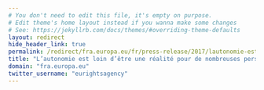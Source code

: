 ```yaml
---
# You don't need to edit this file, it's empty on purpose.
# Edit theme's home layout instead if you wanna make some changes
# See: https://jekyllrb.com/docs/themes/#overriding-theme-defaults
layout: redirect
hide_header_link: true
permalink: /redirect/fra.europa.eu/fr/press-release/2017/lautonomie-est-loin-detre-une-realite-pour-de-nombreuses-personnes-handicapees
title: "L’autonomie est loin d’être une réalité pour de nombreuses personnes handicapées | Agence des droits fondamentaux de l'Union européenne"
domain: "fra.europa.eu"
twitter_username: "eurightsagency"
---
```


